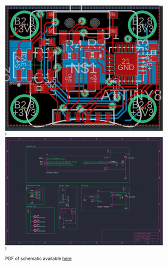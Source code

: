 ![PCB image](board_image.png)!
![Schematic](schematic_image.png)!

PDF of schematic available  [here](schematic.pdf)
